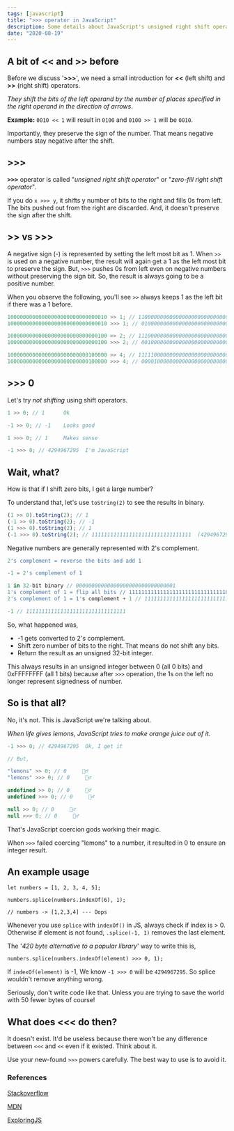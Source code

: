 ```yaml
---
tags: [javascript]
title: ">>> operator in JavaScript"
description: Some details about JavaScript's unsigned right shift operator '>>>' with other bit shift operator information sprinkled on top.
date: "2020-08-19"
---
```


## A bit of << and >> before

Before we discuss '**>>>**', we need a small introduction for **<<** (left shift) and **>>** (right shift) operators.

_They shift the bits of the left operand by the number of places specified in the right operand in the direction of arrows_.

**Example:** `0010 << 1` will result in `0100` and `0100 >> 1` will be `0010`.

Importantly, they preserve the sign of the number. That means negative numbers stay negative after the shift.

## >>>

<kbd>**>>>**</kbd> operator is called "_unsigned right shift operator_" or "_zero-fill right shift operator_".

If you do `x >>> y`, it shifts y number of bits to the right and fills 0s from left. The bits pushed out from the right are discarded. And, it doesn't preserve the sign after the shift.

## >> vs >>>

A negative sign (-) is represented by setting the left most bit as 1. When `>>` is used on a negative number, the result will again get a 1 as the left most bit to preserve the sign. But, `>>>` pushes 0s from left even on negative numbers without preserving the sign bit. So, the result is always going to be a positive number.

When you observe the following, you'll see `>>` always keeps 1 as the left bit if there was a 1 before.

```js
10000000000000000000000000000010 >> 1; // 11000000000000000000000000000001
10000000000000000000000000000010 >>> 1; // 01000000000000000000000000000001

10000000000000000000000000000100 >> 2; // 11100000000000000000000000000001
10000000000000000000000000000100 >>> 2; // 00100000000000000000000000000001

10000000000000000000000000100000 >> 4; // 11111000000000000000000000000010
10000000000000000000000000100000 >>> 4; // 00001000000000000000000000000010
```

## >>> 0

Let's try _not shifting_ using shift operators.

```js
1 >> 0; // 1      Ok

-1 >> 0; // -1    Looks good

1 >>> 0; // 1     Makes sense

-1 >>> 0; // 4294967295  I'm JavaScript
```

## Wait, what?

How is that if I shift zero bits, I get a large number?

To understand that, let's use `toString(2)` to see the results in binary.

```js
(1 >> 0).toString(2); // 1
(-1 >> 0).toString(2); // -1
(1 >>> 0).toString(2); // 1
(-1 >>> 0).toString(2); // 11111111111111111111111111111111  (4294967295 in decimal)
```

Negative numbers are generally represented with 2's complement.

```js
2's complement = reverse the bits and add 1

-1 = 2's complement of 1

1 in 32-bit binary // 00000000000000000000000000000001
1's complement of 1 = flip all bits // 11111111111111111111111111111110
2's complement of 1 = 1's complement + 1 // 11111111111111111111111111111110 + 1

-1 // 11111111111111111111111111111111
```

So, what happened was,

- -1 gets converted to 2's complement.
- Shift zero number of bits to the right. That means do not shift any bits.
- Return the result as an unsigned 32-bit integer.

This always results in an unsigned integer between 0 (all 0 bits) and 0xFFFFFFFF (all 1 bits) because after `>>>` operation, the 1s on the left no longer represent signedness of number.

## So is that all?

No, it's not. This is JavaScript we're talking about.

_When life gives lemons, JavaScript tries to make orange juice out of it._

```js
-1 >>> 0; // 4294967295  Ok, I get it

// But,

"lemons" >> 0; // 0     🤷‍♂️
"lemons" >>> 0; // 0     🤷‍♂️

undefined >> 0; // 0     🤷‍♂️
undefined >>> 0; // 0     🤷‍♂️

null >> 0; // 0     🤷‍♂️
null >>> 0; // 0     🤷‍♂️
```

That's JavaScript coercion gods working their magic.

When `>>>` failed coercing "lemons" to a number, it resulted in 0 to ensure an integer result.

## An example usage

```tsx
let numbers = [1, 2, 3, 4, 5];

numbers.splice(numbers.indexOf(6), 1);

// numbers -> [1,2,3,4] --- Oops
```

Whenever you use `splice` with `indexOf()` in JS, always check if index is > 0. Otherwise if element is not found, `.splice(-1, 1)` removes the last element.

The '_420 byte alternative to a popular library_' way to write this is,

```tsx
numbers.splice(numbers.indexOf(element) >>> 0, 1);
```

If `indexOf(element)` is -1, We know `-1 >>> 0` will be `4294967295`. So splice wouldn't remove anything wrong.

Seriously, don't write code like that. Unless you are trying to save the world with 50 fewer bytes of course!

## What does <<< do then?

It doesn't exist. It'd be useless because there won't be any difference between `<<<` and `<<` even if it existed. Think about it.

Use your new-found `>>>` powers carefully. The best way to use is to avoid it.

### References

[Stackoverflow](https://stackoverflow.com/questions/1822350/what-is-the-javascript-operator-and-how-do-you-use-it)

[MDN](https://developer.mozilla.org/en-US/docs/Web/JavaScript/Reference/Operators/Unsigned_right_shift)

[ExploringJS](https://exploringjs.com/impatient-js/ch_numbers.html#bitwise-shift-operators)
